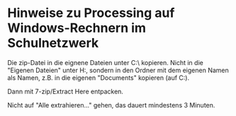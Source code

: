 # Hinweise zu Processing auf Windows-Rechnern im Schulnetzwerk

Die zip-Datei in die eignene Dateien unter C:\ kopieren.
Nicht in die "Eigenen Dateien" unter H:\, sondern
in den Ordner mit dem eigenen Namen als Namen,
z.B. in die eigenen "Documents" kopieren (auf C:).

Dann mit 7-zip/Extract Here entpacken.

Nicht auf "Alle extrahieren..." gehen, das dauert mindestens 3 Minuten.

